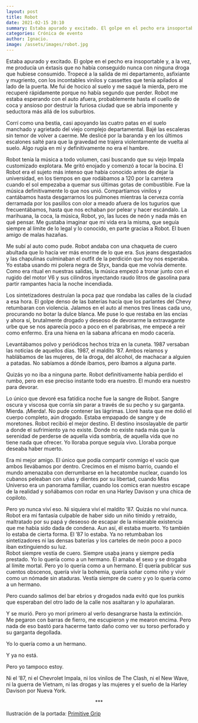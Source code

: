 ```yaml
---
layout: post
title: Robot
date: 2021-02-15 20:10
summary: Estaba apurado y excitado. El golpe en el pecho era insoportable y, a la vez, me producía un  éxtasis que no había conseguido nunca con ninguna droga que hubiese consumido.
categories: Crónica de evento
author: Ignacio.
image: /assets/images/robot.jpg
---
```


Estaba apurado y excitado. El golpe en el pecho era insoportable y, a la vez, me producía un  éxtasis que no había conseguido nunca con ninguna droga que hubiese consumido. Tropecé a la  salida de mi departamento, asfixiante y mugriento, con los incontables vinilos y cassettes que  tenía apilados al lado de la puerta. Me fui de hocico al suelo y me saqué la mierda, pero me  recuperé rápidamente porque no había segundo que perder. Robot me estaba esperando con el  auto afuera, probablemente hasta el cuello de coca y ansioso por destruir la furiosa ciudad que se  abría imponente y seductora más allá de los suburbios.  

Corrí como una bestia, casi apoyando las cuatro patas en el suelo manchado y agrietado del viejo complejo departamental. Bajé las escaleras sin temor de volver a caerme. Me deslicé por la  baranda y en los últimos escalones salté para que la gravedad me trajera violentamente de vuelta  al suelo. Algo rugía en mí y definitivamente no era el hambre.  

Robot tenía la música a todo volumen, casi buscando que su viejo Impala customizado explotara.  Me gritó enojado y comenzó a tocar la bocina. El Robot era el sujeto más intenso que había  conocido antes de dejar la universidad, en los tiempos en que rodábamos a 120 por la carretera  cuando el sol empezaba a quemar sus últimas gotas de combustible. Fue la música  definitivamente lo que nos unió. Compartíamos vinilos y cantábamos hasta desgarrarnos los  pulmones mientras la cerveza corría derramada por los pasillos con olor a meado afuera de los  tugurios que frecuentábamos, hasta que nos echaban por pelear y hacer escándalo. La marihuana,  la coca, la música, Robot, yo, las luces de neón y nada más en qué pensar. Me gustaba imaginar que mi vida era la misma, que seguía siempre al límite de lo legal y lo conocido, en parte gracias a  Robot. El buen amigo de malas hazañas.  

Me subí al auto como pude. Robot andaba con una chaqueta de cuero abultada que lo hacía ver  más enorme de lo que era. Sus jeans desgastados y las chapulinas culminaban el outfit de la  perdición que hoy nos esperaba. Yo estaba usando mi polera negra de Styx, banda que me volvía  demente. Como era ritual en nuestras salidas, la música empezó a tronar junto con el rugido del  motor V6 y sus cilindros inyectando raudo litros de gasolina para partir rampantes hacia la noche incendiada.  

Los sintetizadores destruían la poca paz que rondaba las calles de la ciudad a esa hora. El golpe  denso de las baterías hacía que los parlantes del Chevy retumbaran con violencia. Jalamos en el  auto al menos tres líneas cada uno, procurando no botar la dulce blanca. Me puse lo que restaba  en las encías y ahora sí, brutalmente drogado y deseoso de devorarme la extravagante urbe que se nos aparecía poco a poco en el parabrisas, me empecé a reír como enfermo. Era una hiena en la sabana africana en modo cacería.

Levantábamos polvo y periódicos hechos triza en la cuneta. 1987 versaban las noticias de aquellos  días. 1987, el maldito ’87. Ambos reíamos y hablábamos de las mujeres, de la droga, del alcohol,  de machacar a alguien a patadas. No sabíamos a dónde íbamos, pero íbamos a alguna parte.

Quizás yo no iba a ninguna parte. Robot definitivamente había perdido el rumbo, pero en ese preciso instante todo era nuestro. El mundo era nuestro para devorar.

Lo único que devoré esa fatídica noche fue la sangre de Robot. Sangre oscura y viscosa que corría  sin parar a través de su pecho y su garganta. Mierda. ¡Mierda!. No pude contener las lágrimas.  Lloré hasta que me dolió el cuerpo completo, aún drogado. Estaba empapado de sangre y de  moretones. Robot recibió el mejor destino. El destino insoslayable de partir a donde el sufrimiento  ya no existe. Donde no existe nada más que la serenidad de perderse de aquella vida sombría, de  aquella vida que no tiene nada que ofrecer. Yo lloraba porque seguía vivo. Lloraba porque deseaba haber muerto.

Era mi mejor amigo. El único que podía compartir conmigo el vacío que ambos llevábamos por  dentro. Crecimos en el mismo barrio, cuando el mundo amenazaba con derrumbarse en la  hecatombe nuclear, cuando los cubanos peleaban con uñas y dientes por su libertad, cuando Miss Universo era un panorama familiar, cuando los comics eran nuestro escape de la realidad y  soñábamos con rodar en una Harley Davison y una chica de copiloto.  

Pero yo nunca viví eso. Ni siquiera viví el maldito ’87. Quizás no viví nunca. Robot era mi fantasía  culpable de haber sido un niño tímido y retraído, maltratado por su papá y deseoso de escapar de  la miserable existencia que me había sido dada de condena. Aun así, él estaba muerto. Yo también  lo estaba de cierta forma. El ’87 lo estaba. Ya no retumbaban los sintetizadores ni las densas baterías y los carteles de neón poco a poco iban extinguiendo su luz.  
Robot siempre vestía de cuero. Siempre usaba jeans y siempre pedía prestado. Yo lo quería como  a un hermano. Él amaba el sexo y se drogaba al límite mortal. Pero yo lo quería como a un  hermano. Él quería publicar sus cuentos obscenos, quería vivir la bohemia, quería soñar como niño  y vivir como un nómade sin ataduras. Vestía siempre de cuero y yo lo quería como a un hermano.

Pero cuando salimos del bar ebrios y drogados nada evitó que los punkis que esperaban del otro  lado de la calle nos asaltaran y lo apuñalaran.

Y se murió. Pero yo morí primero al verlo desangrarse hasta la extinción. Me pegaron con barras de fierro, me escupieron y me mearon encima. Pero nada de eso bastó para hacerme tanto daño como ver su torso perforado y su garganta degollada.

Yo lo quería como a un hermano.

Y ya no está.

Pero yo tampoco estoy.

Ni el ’87, ni el Chevrolet Impala, ni los vinilos de The Clash, ni el New Wave, ni la guerra de  Vietnam, ni las drogas y las mujeres y el sueño de la Harley Davison por Nueva York.




<center> *** </center>

Ilustración de la portada: [Primitive Grip](https://www.primitivegrip.com/)

